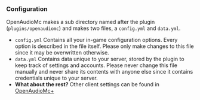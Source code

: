 ### Configuration
OpenAudioMc makes a sub directory named after the plugin (`plugins/openaudiomc`) and makes two files, a `config.yml` and `data.yml`.

- `config.yml` Contains all your in-game configuration options. Every option is described in the file itself. Please only make changes to this file since it may be overwritten otherwise.
- `data.yml` Contains data unique to your server, stored by the plugin to keep track of settings and accounts. Please never change this file manually and never share its contents with anyone else since it contains credentials unique to your server.
- **What about the rest?** Other client settings can be found in [OpenAudioMc+](OpenAudioMc+.md)